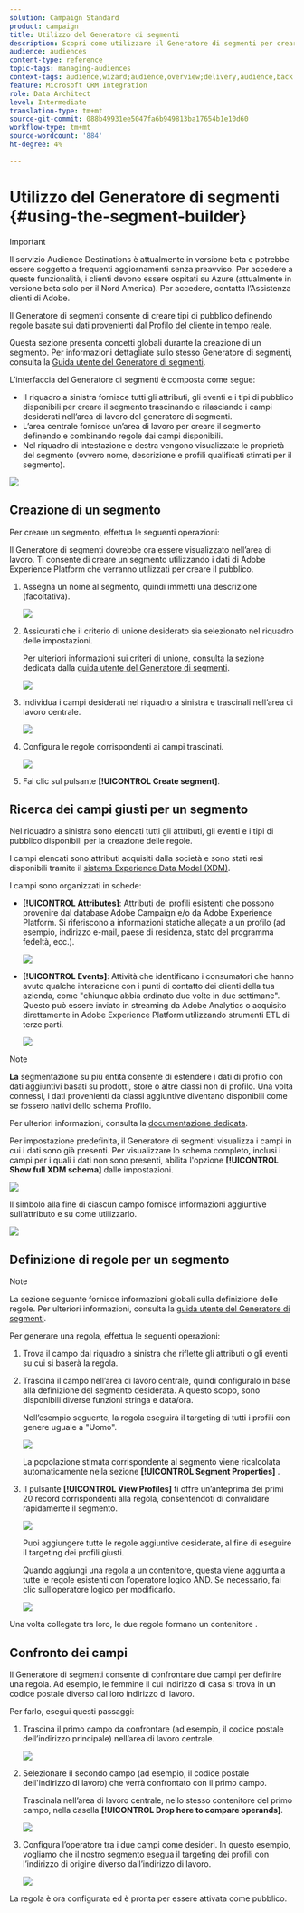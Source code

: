 ```yaml
---
solution: Campaign Standard
product: campaign
title: Utilizzo del Generatore di segmenti
description: Scopri come utilizzare il Generatore di segmenti per creare tipi di pubblico.
audience: audiences
content-type: reference
topic-tags: managing-audiences
context-tags: audience,wizard;audience,overview;delivery,audience,back
feature: Microsoft CRM Integration
role: Data Architect
level: Intermediate
translation-type: tm+mt
source-git-commit: 088b49931ee5047fa6b949813ba17654b1e10d60
workflow-type: tm+mt
source-wordcount: '884'
ht-degree: 4%

---
```



# Utilizzo del Generatore di segmenti {#using-the-segment-builder}

>[!IMPORTANT]
>
>Il servizio Audience Destinations è attualmente in versione beta e potrebbe essere soggetto a frequenti aggiornamenti senza preavviso. Per accedere a queste funzionalità, i clienti devono essere ospitati su Azure (attualmente in versione beta solo per il Nord America). Per accedere, contatta l’Assistenza clienti di Adobe.

Il Generatore di segmenti consente di creare tipi di pubblico definendo regole basate sui dati provenienti dal [Profilo del cliente in tempo reale](https://docs.adobe.com/content/help/it-IT/experience-platform/profile/home.html).

Questa sezione presenta concetti globali durante la creazione di un segmento. Per informazioni dettagliate sullo stesso Generatore di segmenti, consulta la [Guida utente del Generatore di segmenti](https://docs.adobe.com/content/help/en/experience-platform/segmentation/ui/overview.html).

L’interfaccia del Generatore di segmenti è composta come segue:

* Il riquadro a sinistra fornisce tutti gli attributi, gli eventi e i tipi di pubblico disponibili per creare il segmento trascinando e rilasciando i campi desiderati nell’area di lavoro del generatore di segmenti.
* L’area centrale fornisce un’area di lavoro per creare il segmento definendo e combinando regole dai campi disponibili.
* Nel riquadro di intestazione e destra vengono visualizzate le proprietà del segmento (ovvero nome, descrizione e profili qualificati stimati per il segmento).

![](assets/aep_audiences_interface.png)

## Creazione di un segmento

Per creare un segmento, effettua le seguenti operazioni:

Il Generatore di segmenti dovrebbe ora essere visualizzato nell’area di lavoro. Ti consente di creare un segmento utilizzando i dati di Adobe Experience Platform che verranno utilizzati per creare il pubblico.

1. Assegna un nome al segmento, quindi immetti una descrizione (facoltativa).

   ![](assets/aep_audiences_creation_edit_name.png)

1. Assicurati che il criterio di unione desiderato sia selezionato nel riquadro delle impostazioni.

   Per ulteriori informazioni sui criteri di unione, consulta la sezione dedicata dalla [guida utente del Generatore di segmenti](https://docs.adobe.com/content/help/en/experience-platform/segmentation/ui/overview.html).

   ![](assets/aep_audiences_mergepolicy.png)

1. Individua i campi desiderati nel riquadro a sinistra e trascinali nell’area di lavoro centrale.

   ![](assets/aep_audiences_dragfield.png)

1. Configura le regole corrispondenti ai campi trascinati.

   ![](assets/aep_audiences_configure_rules.png)

1. Fai clic sul pulsante **[!UICONTROL Create segment]**.

## Ricerca dei campi giusti per un segmento

Nel riquadro a sinistra sono elencati tutti gli attributi, gli eventi e i tipi di pubblico disponibili per la creazione delle regole.

I campi elencati sono attributi acquisiti dalla società e sono stati resi disponibili tramite il [sistema Experience Data Model (XDM)](https://docs.adobe.com/content/help/it-IT/experience-platform/xdm/home.html).

I campi sono organizzati in schede:

* **[!UICONTROL Attributes]**: Attributi dei profili esistenti che possono provenire dal database Adobe Campaign e/o da Adobe Experience Platform. Si riferiscono a informazioni statiche allegate a un profilo (ad esempio, indirizzo e-mail, paese di residenza, stato del programma fedeltà, ecc.).

   ![](assets/aep_audiences_attributestab.png)

* **[!UICONTROL Events]**: Attività che identificano i consumatori che hanno avuto qualche interazione con i punti di contatto dei clienti della tua azienda, come &quot;chiunque abbia ordinato due volte in due settimane&quot;. Questo può essere inviato in streaming da Adobe Analytics o acquisito direttamente in Adobe Experience Platform utilizzando strumenti ETL di terze parti.

   ![](assets/aep_audiences_eventstab.png)

>[!NOTE]
>
>**La** segmentazione su più entità consente di estendere i dati di profilo con dati aggiuntivi basati su prodotti, store o altre classi non di profilo. Una volta connessi, i dati provenienti da classi aggiuntive diventano disponibili come se fossero nativi dello schema Profilo.
>
>Per ulteriori informazioni, consulta la [documentazione dedicata](https://docs.adobe.com/content/help/en/experience-platform/segmentation/multi-entity-segmentation.html).

Per impostazione predefinita, il Generatore di segmenti visualizza i campi in cui i dati sono già presenti. Per visualizzare lo schema completo, inclusi i campi per i quali i dati non sono presenti, abilita l&#39;opzione **[!UICONTROL Show full XDM schema]** dalle impostazioni.

![](assets/aep_audiences_populatedfields.png)

Il simbolo alla fine di ciascun campo fornisce informazioni aggiuntive sull’attributo e su come utilizzarlo.

![](assets/aep_audiences_isymbol.png)

## Definizione di regole per un segmento

>[!NOTE]
>
>La sezione seguente fornisce informazioni globali sulla definizione delle regole. Per ulteriori informazioni, consulta la [guida utente del Generatore di segmenti](https://docs.adobe.com/content/help/en/experience-platform/segmentation/ui/overview.html).

Per generare una regola, effettua le seguenti operazioni:

1. Trova il campo dal riquadro a sinistra che riflette gli attributi o gli eventi su cui si baserà la regola.

1. Trascina il campo nell’area di lavoro centrale, quindi configuralo in base alla definizione del segmento desiderata. A questo scopo, sono disponibili diverse funzioni stringa e data/ora.

   Nell’esempio seguente, la regola eseguirà il targeting di tutti i profili con genere uguale a &quot;Uomo&quot;.

   ![](assets/aep_audiences_malegender.png)

   La popolazione stimata corrispondente al segmento viene ricalcolata automaticamente nella sezione **[!UICONTROL Segment Properties]** .

1. Il pulsante **[!UICONTROL View Profiles]** ti offre un’anteprima dei primi 20 record corrispondenti alla regola, consentendoti di convalidare rapidamente il segmento.

   ![](assets/aep_audiences_samplepreview.png)

   Puoi aggiungere tutte le regole aggiuntive desiderate, al fine di eseguire il targeting dei profili giusti.

   Quando aggiungi una regola a un contenitore, questa viene aggiunta a tutte le regole esistenti con l’operatore logico AND. Se necessario, fai clic sull’operatore logico per modificarlo.

   ![](assets/aep_audiences_andoperator.png)

Una volta collegate tra loro, le due regole formano un contenitore .

## Confronto dei campi

Il Generatore di segmenti consente di confrontare due campi per definire una regola. Ad esempio, le femmine il cui indirizzo di casa si trova in un codice postale diverso dal loro indirizzo di lavoro.

Per farlo, esegui questi passaggi:

1. Trascina il primo campo da confrontare (ad esempio, il codice postale dell’indirizzo principale) nell’area di lavoro centrale.

   ![](assets/aep_audiences_comparing_1.png)

1. Selezionare il secondo campo (ad esempio, il codice postale dell&#39;indirizzo di lavoro) che verrà confrontato con il primo campo.

   Trascinala nell’area di lavoro centrale, nello stesso contenitore del primo campo, nella casella **[!UICONTROL Drop here to compare operands]**.

   ![](assets/aep_audiences_comparing_2.png)

1. Configura l’operatore tra i due campi come desideri. In questo esempio, vogliamo che il nostro segmento esegua il targeting dei profili con l’indirizzo di origine diverso dall’indirizzo di lavoro.

   ![](assets/aep_audiences_comparing_3.png)

La regola è ora configurata ed è pronta per essere attivata come pubblico.
